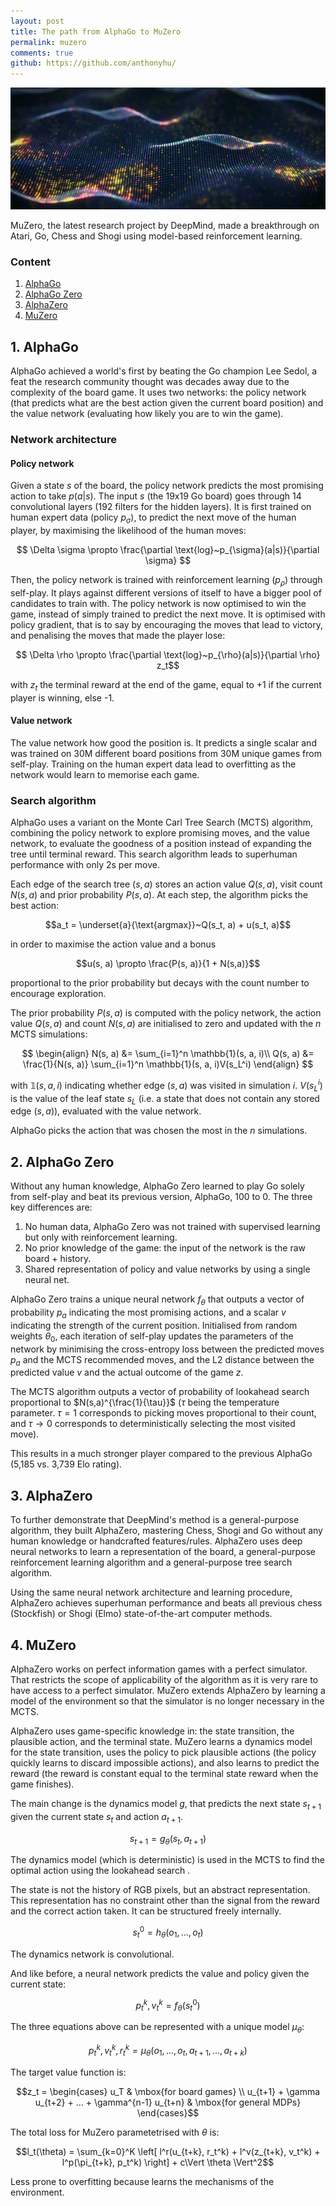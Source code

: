 ```yaml
---
layout: post
title: The path from AlphaGo to MuZero
permalink: muzero
comments: true
github: https://github.com/anthonyhu/
---
```

<p align='center'><img src='/img/muzero.jpg' alt='muzero'/></p>

MuZero, the latest research project by DeepMind, made a breakthrough on Atari, Go, Chess and Shogi using
model-based reinforcement learning.

### Content
1. [AlphaGo](#1-alphago)
2. [AlphaGo Zero](#2-alphago-zero)
3. [AlphaZero](#3-alphazero)
4. [MuZero](#4-muzero)

## 1. AlphaGo
AlphaGo achieved a world's first by beating the Go champion Lee Sedol, a feat the research community thought was decades 
away due to the complexity of the board game. It uses two networks: the policy network (that predicts what are the best
action given the current board position) and the value network (evaluating how likely you are to win the game).

### Network architecture 
#### Policy network
Given a state $s$ of the board, the policy network predicts the most promising action to take $p(a|s)$. The input $s$
(the 19x19 Go board) goes through 14 convolutional layers (192 filters for the hidden layers). It is first trained on
human expert data (policy $p_{\sigma}$), to predict the next move of the human player, by maximising the likelihood 
of the human moves:

$$ \Delta \sigma \propto \frac{\partial \text{log}~p_{\sigma}(a|s)}{\partial \sigma} $$

Then, the policy network is 
trained with reinforcement
learning ($p_{\rho}$) through self-play. It plays against different versions of itself to have a bigger pool of 
candidates
 to 
train with. The policy network is now optimised to win the game, instead of simply trained to predict the next move. 
It is optimised with policy gradient, that is to say by encouraging the moves that lead to victory, and penalising 
the moves that made the player lose:

$$ \Delta \rho \propto \frac{\partial \text{log}~p_{\rho}(a|s)}{\partial \rho} z_t$$

with $z_t$ the terminal reward at the end of the game, equal to +1 if the current player is winning, else -1.


#### Value network
The value network how good the position is. It predicts a single scalar and was trained on 30M different board positions
from 30M unique games from self-play. Training on the human expert data lead to overfitting as the network would 
learn to memorise each game. 

### Search algorithm
AlphaGo uses a variant on the Monte Carl Tree Search (MCTS) algorithm, combining the policy network to explore 
promising moves, and the value network, to evaluate the goodness of a position instead of expanding the tree until 
terminal reward. This search algorithm leads to superhuman performance with only 2s per move. 

Each edge of the search tree $(s, a)$ stores an action value $Q(s, a)$, visit count $N(s,a)$ and prior probability $P
(s, a)$. At each step, the algorithm picks the best action:

$$a_t =  \underset{a}{\text{argmax}}~Q(s_t, a) + u(s_t, a)$$

in order to maximise the action value and a bonus

$$u(s, a) \propto \frac{P(s, a)}{1 + N(s,a)}$$

proportional to the prior probability but decays with the count number to encourage exploration. 

The prior probability $P(s, a)$ is computed with the policy network, the action value $Q(s, a)$ and count $N(s,a)$ 
are initialised to zero and updated with the $n$ MCTS simulations:

$$
\begin{align}
N(s, a) &= \sum_{i=1}^n \mathbb{1}(s, a, i)\\
Q(s, a) &= \frac{1}{N(s, a)} \sum_{i=1}^n \mathbb{1}(s, a, i)V(s_L^i)
\end{align}
$$

with $\mathbb{1}(s, a, i)$ indicating whether edge $(s, a)$ was visited in simulation $i$. $V(s_L^i)$ is the value of
 the leaf state $s_L$ (i.e. a state that does not contain any stored edge $(s, a)$), evaluated with the value network.
 
 AlphaGo picks the action that was chosen the most in the $n$ simulations. 

## 2. AlphaGo Zero
Without any human knowledge, AlphaGo Zero learned to play Go solely from self-play and beat its previous version, 
AlphaGo, 100 to 0. The three key differences are:

1. No human data, AlphaGo Zero was not trained with supervised learning but only with reinforcement learning.
2. No prior knowledge of the game: the input of the network is the raw board + history.
3. Shared representation of policy and value networks by using a single neural net.

AlphaGo Zero trains a unique neural network $f_{\theta}$ that outputs a vector of probability $p_a$ indicating the 
most promising actions, and a scalar $v$ indicating the strength of the current position. Initialised from random 
weights $\theta_0$, each iteration of self-play updates the parameters of the network by minimising the cross-entropy
 loss between the predicted moves $p_a$ and the MCTS recommended moves, and the L2 distance between the predicted 
 value $v$ and the actual outcome of the game $z$. 
 
The MCTS algorithm outputs a vector of probability of lookahead search proportional to $N(s,a)^{\frac{1}{\tau}}$ 
($\tau$ being the temperature parameter. $\tau=1$ corresponds to picking moves proportional to their count, and $\tau 
\to 0$ corresponds to deterministically selecting the most visited move).

This results in a much stronger player compared to the previous AlphaGo (5,185 vs. 3,739 Elo rating). 

## 3. AlphaZero
To further demonstrate that DeepMind's method is a general-purpose algorithm, they built AlphaZero, mastering Chess, 
Shogi and Go without any human knowledge or handcrafted features/rules. AlphaZero uses deep neural networks to learn 
a representation of the board, a general-purpose reinforcement learning algorithm and a general-purpose tree search 
algorithm. 

Using the same neural network architecture and learning procedure, AlphaZero achieves superhuman performance and 
beats all previous chess (Stockfish) or Shogi (Elmo) state-of-the-art computer methods.  

## 4. MuZero
AlphaZero works on perfect information games with a perfect simulator. That restricts the scope of applicability of 
the algorithm as it is very rare to have access to a perfect simulator. MuZero extends AlphaZero by learning a model 
of the environment so that the simulator is no longer necessary in the MCTS. 

AlphaZero uses game-specific knowledge in: the state transition, the plausible action, and the terminal state. MuZero
 learns a dynamics model for the state transition, uses the policy to pick plausible actions (the policy quickly 
 learns to discard impossible actions), and also learns to predict the reward (the reward is constant equal to the 
 terminal state reward when the game finishes).
 
 
The main change is the dynamics model $g$, that predicts the next state $s_{t+1}$ given the current state $s_t$ and 
action $a_{t+1}$.
 
$$s_{t+1} = g_{\theta}(s_t, a_{t+1})$$

The dynamics model (which is deterministic) is used in the MCTS to find the optimal action using the lookahead search
.

The state is not the history of RGB pixels, but an abstract representation. This representation has no constraint 
other than the signal from the reward and the correct action taken. It can be structured freely internally.

$$s_t^0 = h_{\theta}(o_1, ..., o_t)$$

The dynamics network is convolutional.

And like before, a neural network predicts the value and policy given the current state:

$$p_t^k, v_t^k =f_{\theta}(s_t^0)$$

The three equations above can be represented with a unique model $\mu_{\theta}$:

$$p_t^k, v_t^k, r_t^k = \mu_{\theta}(o_1, ..., o_t, a_{t+1}, ..., a_{t+k})$$


The target value function is:

$$z_t = \begin{cases} u_T & \mbox{for board games} \\ u_{t+1} + \gamma u_{t+2} + ... + \gamma^{n-1} 
u_{t+n} & \mbox{for general MDPs} \end{cases}$$

The total loss for MuZero parametetrised with $\theta$ is: 

$$l_t(\theta) = \sum_{k=0}^K \left[ l^r(u_{t+k}, r_t^k) + l^v(z_{t+k}, v_t^k) + l^p(\pi_{t+k}, p_t^k) \right] + 
c\Vert \theta \Vert^2$$


  

Less prone to overfitting because learns the mechanisms of the environment. 

